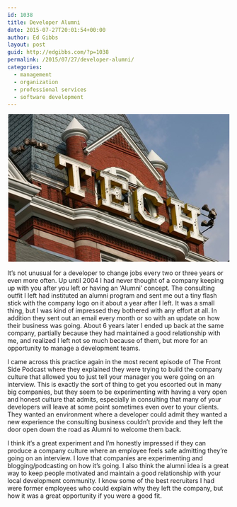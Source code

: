 ```yaml
---
id: 1038
title: Developer Alumni
date: 2015-07-27T20:01:54+00:00
author: Ed Gibbs
layout: post
guid: http://edgibbs.com/?p=1038
permalink: /2015/07/27/developer-alumni/
categories:
  - management
  - organization
  - professional services
  - software development
---
```

<div align="center">
  <img src="/images/tech_tower.jpg" />
</div>

It&#8217;s not unusual for a developer to change jobs every two or three years or even more often. Up until 2004 I had never thought of a company keeping up with you after you left or having an &#8216;Alumni&#8217; concept. The consulting outfit I left had instituted an alumni program and sent me out a tiny flash stick with the company logo on it about a year after I left. It was a small thing, but I was kind of impressed they bothered with any effort at all. In addition they sent out an email every month or so with an update on how their business was going. About 6 years later I ended up back at the same company, partially because they had maintained a good relationship with me, and realized I left not so much because of them, but more for an opportunity to manage a development teams.

I came across this practice again in the most recent episode of The Front Side Podcast where they explained they were trying to build the company culture that allowed you to just tell your manager you were going on an interview. This is exactly the sort of thing to get you escorted out in many big companies, but they seem to be experimenting with having a very open and honest culture that admits, especially in consulting that many of your developers will leave at some point sometimes even over to your clients. They wanted an environment where a developer could admit they wanted a new experience the consulting business couldn&#8217;t provide and they left the door open down the road as Alumni to welcome them back.

I think it&#8217;s a great experiment and I&#8217;m honestly impressed if they can produce a company culture where an employee feels safe admitting they&#8217;re going on an interview. I love that companies are experimenting and blogging/podcasting on how it&#8217;s going. I also think the alumni idea is a great way to keep people motivated and maintain a good relationship with your local development community. I know some of the best recruiters I had were former employees who could explain why they left the company, but how it was a great opportunity if you were a good fit.